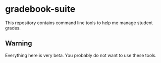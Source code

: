 # gradebook-suite

This repository contains command line tools to help me manage student grades.

## Warning

Everything here is very beta. You probably do not want to use these tools.
